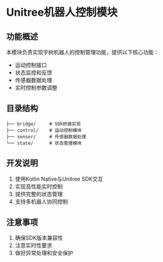 # Unitree机器人控制模块

## 功能概述

本模块负责实现宇树机器人的控制管理功能，提供以下核心功能：

- 运动控制接口
- 状态监控和反馈
- 传感器数据处理
- 实时控制参数调整

## 目录结构

```
├── bridge/     # SDK桥接实现
├── control/    # 运动控制模块
├── sensor/     # 传感器数据处理
└── state/      # 状态管理模块
```

## 开发说明

1. 使用Kotlin Native与Unitree SDK交互
2. 实现高性能实时控制
3. 提供完整的状态管理
4. 支持多机器人协同控制

## 注意事项

1. 确保SDK版本兼容性
2. 注意实时性要求
3. 做好异常处理和安全保护